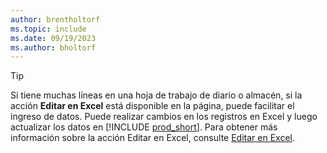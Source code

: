 ```yaml
---
author: brentholtorf
ms.topic: include
ms.date: 09/19/2023
ms.author: bholtorf
---
```


> [!TIP]
> Si tiene muchas líneas en una hoja de trabajo de diario o almacén, si la acción **Editar en Excel** está disponible en la página, puede facilitar el ingreso de datos. Puede realizar cambios en los registros en Excel y luego actualizar los datos en [!INCLUDE [prod_short](prod_short.md)]. Para obtener más información sobre la acción Editar en Excel, consulte [Editar en Excel](../across-work-with-excel.md#edit-in-excel). 